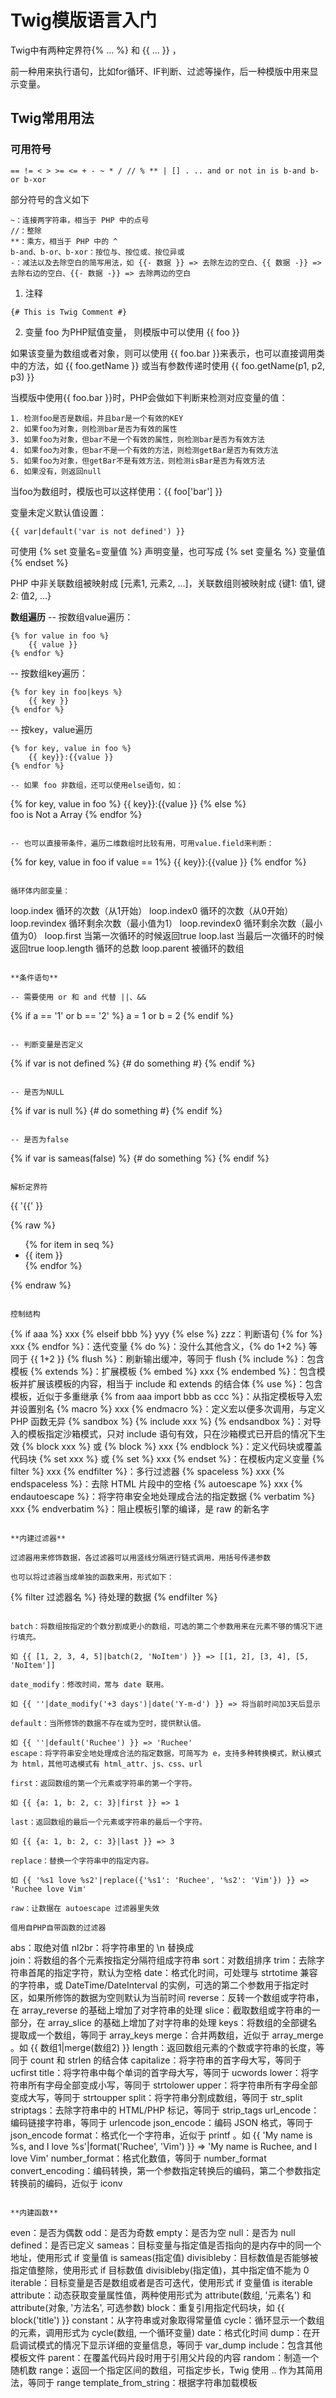 # Twig模版语言入门

Twig中有两种定界符{% ... %} 和 {{ ... }} ， 

前一种用来执行语句，比如for循环、IF判断、过滤等操作，后一种模版中用来显示变量。

## Twig常用用法

### 可用符号
```
== != < > >= <= + - ~ * / // % ** | [] . .. and or not in is b-and b-or b-xor
```

部分符号的含义如下
```
~：连接两字符串，相当于 PHP 中的点号
//：整除
**：乘方，相当于 PHP 中的 ^
b-and、b-or、b-xor：按位与、按位或、按位异或
-：减法以及去除空白的简写用法，如 {{- 数据 }} => 去除左边的空白、{{ 数据 -}} => 去除右边的空白、{{- 数据 -}} => 去除两边的空白
```

1. 注释
```
{# This is Twig Comment #}
```

2. 变量
foo 为PHP赋值变量， 则模版中可以使用 {{ foo }}

如果该变量为数组或者对象，则可以使用 {{ foo.bar }}来表示，也可以直接调用类中的方法，如 {{ foo.getName }} 或当有参数传递时使用 {{ foo.getName(p1, p2, p3) }}

当模版中使用{{ foo.bar }}时，PHP会做如下判断来检测对应变量的值：
```
1. 检测foo是否是数组，并且bar是一个有效的KEY
2. 如果foo为对象，则检测bar是否为有效的属性
3. 如果foo为对象，但bar不是一个有效的属性，则检测bar是否为有效方法
4. 如果foo为对象，但bar不是一个有效的方法，则检测getBar是否为有效方法
5. 如果foo为对象，但getBar不是有效方法，则检测isBar是否为有效方法
6. 如果没有，则返回null
```

当foo为数组时，模版也可以这样使用：{{ foo['bar'] }}

变量未定义默认值设置：
```
{{ var|default('var is not defined') }}
```

可使用 {% set 变量名=变量值 %} 声明变量，也可写成 {% set 变量名 %} 变量值 {% endset %}

PHP 中非关联数组被映射成 [元素1, 元素2, ...]，关联数组则被映射成 {键1: 值1, 键2: 值2, ...}

**数组遍历**
-- 按数组value遍历：
```
{% for value in foo %}
    {{ value }}
{% endfor %}
```

-- 按数组key遍历：
```
{% for key in foo|keys %}
    {{ key }}
{% endfor %}
```

-- 按key，value遍历
``` 
{% for key, value in foo %}
    {{ key}}:{{value }}
{% endfor %}

-- 如果 foo 非数组，还可以使用else语句，如：
```
{% for key, value in foo %}
    {{ key}}:{{value }}
{% else %}  
    foo is Not a Array
{% endfor %}

```

-- 也可以直接带条件，遍历二维数组时比较有用，可用value.field来判断：
```
{% for key, value in foo if value == 1%}
    {{ key}}:{{value }}
{% endfor %}
```

循环体内部变量：
```
loop.index	循环的次数（从1开始）
loop.index0	循环的次数（从0开始）
loop.revindex	循环剩余次数（最小值为1）
loop.revindex0	循环剩余次数（最小值为0）
loop.first	当第一次循环的时候返回true
loop.last	当最后一次循环的时候返回true
loop.length	循环的总数
loop.parent	被循环的数组
```

**条件语句**

-- 需要使用 or 和 and 代替 ||、&&
```
{% if a == '1' or b == '2' %}
a = 1 or b = 2
{% endif %}
```

-- 判断变量是否定义
```
{% if var is not defined %}
    {# do something #}
{% endif %}
```

-- 是否为NULL
```
{% if var is null %}
    {# do something #}
{% endif %}
```

-- 是否为false
```
{% if var is sameas(false) %}
    {# do something %}
{% endif %}
```

解析定界符
```
{{ '{{' }}
 
{% raw %}
    <ul>
    {% for item in seq %}
        <li>{{ item }}</li>
    {% endfor %}
    </ul>
{% endraw %}
```

控制结构
```
{% if aaa %} xxx {% elseif bbb %} yyy {% else %} zzz：判断语句
{% for %} xxx {% endfor %}：迭代变量
{% do %}：没什么其他含义，{% do 1+2 %} 等同于 {{ 1+2 }}
{% flush %}：刷新输出缓冲，等同于 flush
{% include %}：包含模板
{% extends %}：扩展模板
{% embed %} xxx {% endembed %}：包含模板并扩展该模板的内容，相当于 include 和 extends 的结合体
{% use %}：包含模板，近似于多重继承
{% from aaa import bbb as ccc %}：从指定模板导入宏并设置别名
{% macro %} xxx {% endmacro %}：定义宏以便多次调用，与定义 PHP 函数无异
{% sandbox %} {% include xxx %} {% endsandbox %}：对导入的模板指定沙箱模式，只对 include 语句有效，只在沙箱模式已开启的情况下生效
{% block xxx %} 或 {% block %} xxx {% endblock %}：定义代码块或覆盖代码块
{% set xxx %} 或 {% set %} xxx {% endset %}：在模板内定义变量
{% filter %} xxx {% endfilter %}：多行过滤器
{% spaceless %} xxx {% endspaceless %}：去除 HTML 片段中的空格
{% autoescape %} xxx {% endautoescape %}：将字符串安全地处理成合法的指定数据
{% verbatim %} xxx {% endverbatim %}：阻止模板引擎的编译，是 raw 的新名字
```

**内建过滤器**

过滤器用来修饰数据，各过滤器可以用竖线分隔进行链式调用，用括号传递参数

也可以将过滤器当成单独的函数来用，形式如下：
```
{% filter 过滤器名 %}
待处理的数据
{% endfilter %}
```

batch：将数组按指定的个数分割成更小的数组，可选的第二个参数用来在元素不够的情况下进行填充。

如 {{ [1, 2, 3, 4, 5]|batch(2, 'NoItem') }} => [[1, 2], [3, 4], [5, 'NoItem']]

date_modify：修改时间，常与 date 联用。

如 {{ ''|date_modify('+3 days')|date('Y-m-d') }} => 将当前时间加3天后显示

default：当所修饰的数据不存在或为空时，提供默认值。

如 {{ ''|default('Ruchee') }} => 'Ruchee'
escape：将字符串安全地处理成合法的指定数据，可简写为 e，支持多种转换模式，默认模式为 html，其他可选模式有 html_attr、js、css、url

first：返回数组的第一个元素或字符串的第一个字符。

如 {{ {a: 1, b: 2, c: 3}|first }} => 1

last：返回数组的最后一个元素或字符串的最后一个字符。

如 {{ {a: 1, b: 2, c: 3}|last }} => 3

replace：替换一个字符串中的指定内容。

如 {{ '%s1 love %s2'|replace({'%s1': 'Ruchee', '%s2': 'Vim'}) }} => 'Ruchee love Vim'

raw：让数据在 autoescape 过滤器里失效

借用自PHP自带函数的过滤器
```
abs：取绝对值
nl2br：将字符串里的 \n 替换成 <br/>
join：将数组的各个元素按指定分隔符组成字符串
sort：对数组排序
trim：去除字符串首尾的指定字符，默认为空格
date：格式化时间，可处理与 strtotime 兼容的字符串，或 DateTime/DateInterval 的实例，可选的第二个参数用于指定时区，如果所修饰的数据为空则默认为当前时间
reverse：反转一个数组或字符串，在 array_reverse 的基础上增加了对字符串的处理
slice：截取数组或字符串的一部分，在 array_slice 的基础上增加了对字符串的处理
keys：将数组的全部键名提取成一个数组，等同于 array_keys
merge：合并两数组，近似于 array_merge 。如 {{ 数组1|merge(数组2) }}
length：返回数组元素的个数或字符串的长度，等同于 count 和 strlen 的结合体
capitalize：将字符串的首字母大写，等同于 ucfirst
title：将字符串中每个单词的首字母大写，等同于 ucwords
lower：将字符串所有字母全部变成小写，等同于 strtolower
upper：将字符串所有字母全部变成大写，等同于 strtoupper
split：将字符串分割成数组，等同于 str_split
striptags：去除字符串中的 HTML/PHP 标记，等同于 strip_tags
url_encode：编码链接字符串，等同于 urlencode
json_encode：编码 JSON 格式，等同于 json_encode
format：格式化一个字符串，近似于 printf 。如 {{ 'My name is %s, and I love %s'|format('Ruchee', 'Vim') }} => 'My name is Ruchee, and I love Vim'
number_format：格式化数值，等同于 number_format
convert_encoding：编码转换，第一个参数指定转换后的编码，第二个参数指定转换前的编码，近似于 iconv
```

**内建函数**
```
even：是否为偶数
odd：是否为奇数
empty：是否为空
null：是否为 null
defined：是否已定义
sameas：目标变量与指定值是否指向的是内存中的同一个地址，使用形式 if 变量值 is sameas(指定值)
divisibleby：目标数值是否能够被指定值整除，使用形式 if 目标数值 divisibleby(指定值)，其中指定值不能为 0
iterable：目标变量是否是数组或者是否可迭代，使用形式 if 变量值 is iterable
attribute：动态获取变量属性值，两种使用形式为 attribute(数组, '元素名') 和 attribute(对象, '方法名', 可选参数)
block：重复引用指定代码块，如 {{ block('title') }}
constant：从字符串或对象取得常量值
cycle：循环显示一个数组的元素，调用形式为 cycle(数组, 一个循环变量)
date：格式化时间
dump：在开启调试模式的情况下显示详细的变量信息，等同于 var_dump
include：包含其他模板文件
parent：在覆盖代码片段时用于引用父片段的内容
random：制造一个随机数
range：返回一个指定区间的数组，可指定步长，Twig 使用 .. 作为其简用法，等同于 range
template_from_string：根据字符串加载模板
```